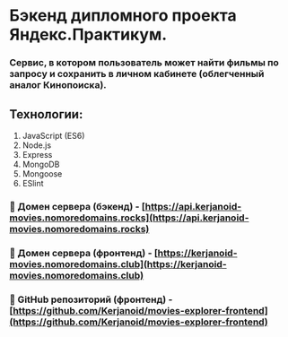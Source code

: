# Бэкенд дипломного проекта Яндекс.Практикум.

### Сервис, в котором пользователь может найти фильмы по запросу и сохранить в личном кабинете (облегченный аналог Кинопоиска).  

## Технологии:
1. JavaScript (ES6)
2. Node.js
3. Express
4. MongoDB
5. Mongoose
6. ESlint
   
### :link: Домен сервера (бэкенд) - [https://api.kerjanoid-movies.nomoredomains.rocks](https://api.kerjanoid-movies.nomoredomains.rocks)
### :link: Домен сервера (фронтенд) - [https://kerjanoid-movies.nomoredomains.club](https://kerjanoid-movies.nomoredomains.club)
### :link: GitHub репозиторий (фронтенд) - [https://github.com/Kerjanoid/movies-explorer-frontend](https://github.com/Kerjanoid/movies-explorer-frontend)
